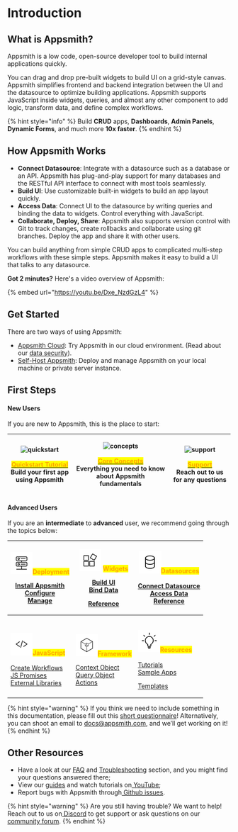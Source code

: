 # Introduction

## What is Appsmith?

Appsmith is a low code, open-source developer tool to build internal applications quickly.

You can drag and drop pre-built widgets to build UI on a grid-style canvas. Appsmith simplifies frontend and backend integration between the UI and the datasource to optimize building applications. Appsmith supports JavaScript inside widgets, queries, and almost any other component to add logic, transform data, and define complex workflows.

{% hint style="info" %}
Build **CRUD** apps, **Dashboards**, **Admin Panels**, **Dynamic Forms**, and much more **10x faster**.
{% endhint %}

## How Appsmith Works

* **Connect Datasource**: Integrate with a datasource such as a database or an API. Appsmith has plug-and-play support for many databases and the RESTful API interface to connect with most tools seamlessly.
* **Build UI**: Use customizable built-in widgets to build an app layout quickly.
* **Access Data**: Connect UI to the datasource by writing queries and binding the data to widgets. Control everything with JavaScript.
* **Collaborate, Deploy, Share**: Appsmith also supports version control with Git to track changes, create rollbacks and collaborate using git branches. Deploy the app and share it with other users.

You can build anything from simple CRUD apps to complicated multi-step workflows with these simple steps. Appsmith makes it easy to build a UI that talks to any datasource.

**Got 2 minutes?** Here's a video overview of Appsmith:

{% embed url="https://youtu.be/Dxe_NzdGzL4" %}

## **Get Started**

There are two ways of using Appsmith:

* [Appsmith Cloud](https://app.appsmith.com/): Try Appsmith in our cloud environment. (Read about our [data security](product/security.md)).&#x20;
* [Self-Host Appsmith](getting-started/setup/): Deploy and manage Appsmith on your local machine or private server instance.&#x20;

## First Steps

#### **New Users**&#x20;

If you are new to Appsmith, this is the place to start:

| <p><img src="https://ik.imagekit.io/iyat1fg3juj/quickstart_qZKI7b9na.png?ik-sdk-version=javascript-1.4.3&#x26;updatedAt=1657567806641" alt="quickstart"><br>  <br><a href="getting-started/start-building.md"><mark style="color:orange;"><strong>Quickstart Tutorial</strong></mark><br><strong></strong></a>Build your first app using Appsmith<br></p> | <p><img src="https://ik.imagekit.io/iyat1fg3juj/concepts_f_oFY_5zS.png?ik-sdk-version=javascript-1.4.3&#x26;updatedAt=1657568503368" alt="concepts"><br>        <br><a href="broken-reference"><mark style="color:orange;"><strong>Core Concepts</strong></mark></a><strong></strong><br><strong></strong>Everything you need to know about Appsmith fundamentals </p> | <p><img src="https://ik.imagekit.io/iyat1fg3juj/support1_Fanv9b1dK.png?ik-sdk-version=javascript-1.4.3&#x26;updatedAt=1657570424985" alt="support"><br><br><a href="broken-reference"><mark style="color:orange;"><strong>Support</strong></mark></a><strong></strong><br><strong></strong>Reach out to us for any questions <br></p> |
| --------------------------------------------------------------------------------------------------------------------------------------------------------------------------------------------------------------------------------------------------------------------------------------------------------------------------------------------------------- | ---------------------------------------------------------------------------------------------------------------------------------------------------------------------------------------------------------------------------------------------------------------------------------------------------------------------------------------------------------------------- | ------------------------------------------------------------------------------------------------------------------------------------------------------------------------------------------------------------------------------------------------------------------------------------------------------------------------------------- |

#### Advanced Users

If you are an **intermediate** to **advanced** user, we recommend going through the topics below:

| <p></p><p><mark style="color:orange;"><strong></strong></mark><img src=".gitbook/assets/hosting1-icon.png" alt="Slack-logo" data-size="original"><mark style="color:orange;"><strong>Deployment</strong></mark></p><p><mark style="color:orange;"><strong></strong></mark></p><p><a href="getting-started/setup/">Install Appsmith<br></a><a href="getting-started/setup/instance-configuration/">Configure</a><br><a href="getting-started/setup/instance-management/">Manage</a></p><p></p> | <p><img src=".gitbook/assets/widget-icon.png" alt="Slack-logo" data-size="original"> <mark style="color:orange;"><strong>Widgets</strong></mark><br><mark style="color:orange;"><strong></strong></mark></p><p><a href="core-concepts/building-ui/">Build UI</a><br><a href="core-concepts/data-access-and-binding/displaying-data-read/">Bind Data</a></p><p><a href="reference/widgets/">Reference</a></p> | <p><img src=".gitbook/assets/database-icon.png" alt="Slack-logo"><mark style="color:orange;"><strong>Datasources</strong></mark><br><br><a href="core-concepts/connecting-to-data-sources/">Connect Datasource</a><br><a href="core-concepts/data-access-and-binding/querying-a-database/">Access Data</a><br><a href="reference/datasources/">Reference</a></p>                                                         |
| --------------------------------------------------------------------------------------------------------------------------------------------------------------------------------------------------------------------------------------------------------------------------------------------------------------------------------------------------------------------------------------------------------------------------------------------------------------------------------------------- | ------------------------------------------------------------------------------------------------------------------------------------------------------------------------------------------------------------------------------------------------------------------------------------------------------------------------------------------------------------------------------------------------------------ | ------------------------------------------------------------------------------------------------------------------------------------------------------------------------------------------------------------------------------------------------------------------------------------------------------------------------------------------------------------------------------------------------------------------------ |
| <p><br><img src=".gitbook/assets/code-icon.png" alt="Slack-logo" data-size="original"><mark style="color:orange;"><strong>JavaScript</strong></mark><br><strong></strong><br><strong></strong><a href="core-concepts/writing-code/workflows.md">Create Workflows</a><br><a href="core-concepts/writing-code/javascript-promises.md">JS Promises</a><br><a href="core-concepts/writing-code/ext-libraries.md">External Libraries</a><br></p>                                                   | <p><br><img src=".gitbook/assets/framework-icon.png" alt="Slack-logo" data-size="original"><mark style="color:orange;"><strong>Framework</strong></mark></p><p></p><p><a href="reference/appsmith-framework/appsmith.md">Context Object</a><br><a href="reference/appsmith-framework/run.md">Query Object</a><br><a href="reference/appsmith-framework/widget-actions/">Actions</a><br></p>                  | <p><br><img src=".gitbook/assets/resources-icon.png" alt="Slack-logo" data-size="original"><mark style="color:orange;"><strong>Resources</strong></mark><br><strong></strong><a href="learning-and-resources/tutorials/"><strong></strong><br><strong></strong>Tutorials</a><br><a href="learning-and-resources/sample-apps.md">Sample Apps</a></p><p><a href="https://www.appsmith.com/templates">Templates</a><br></p> |

{% hint style="warning" %}
If you think we need to include something in this documentation, please fill out this [short questionnaire](https://e1fms9m33tg.typeform.com/to/fRiiqHPt)! Alternatively, you can shoot an email to [docs@appsmith.com](mailto:docs@appsmith.com), and we’ll get working on it!
{% endhint %}

## Other Resources

* Have a look at our [FAQ](getting-started/faq.md) and [Troubleshooting](help-and-support/troubleshooting-guide/) section, and you might find your questions answered there;
* View our [guides](learning-and-resources/how-to-guides/) and watch tutorials on[ YouTube](https://www.youtube.com/appsmith);
* Report bugs with Appsmith through[ Github issues](https://github.com/appsmithorg/appsmith/issues).

{% hint style="warning" %}
Are you still having trouble? We want to help! Reach out to us on[ Discord](https://discord.com/invite/rBTTVJp) to get support or ask questions on our [community forum](https://community.appsmith.com).
{% endhint %}
